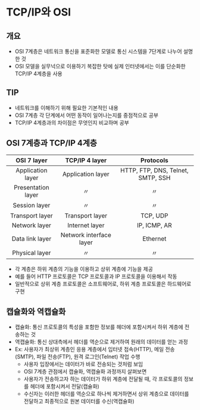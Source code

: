 # TCP/IP와 OSI

## 개요
- OSI 7계층은 네트워크 통신을 표준화한 모델로 통신 시스템을 7단계로 나누어 설명한 것
- OSI 모델을 실무넉으로 이용하기 복잡한 탓에 실제 인터넷에서는 이를 단순화한 TCP/IP 4계층을 사용

## TIP
- 네트워크를 이해하기 위해 필요한 기본적인 내용
- OSI 7계층 각 단계에서 어떤 동작이 일어나는지를 중점적으로 공부
- TCP/IP 4계층과의 차이점은 무엇인지 비교하며 공부

## OSI 7계층과 TCP/IP 4계층

|    OSI 7 layer     |     TCP/IP 4 layer      |             Protocols             |
|:------------------:|:-----------------------:|:---------------------------------:|
| Application layer  |    Application layer    | HTTP, FTP, DNS, Telnet, SMTP, SSH |
| Presentation layer |            〃            |                 〃                 |
|   Session layer    |            〃            |                 〃                 |
|  Transport layer   |     Transport layer     |             TCP, UDP              |
|   Network layer    |     Internet layer      |           IP, ICMP, AR            |
|  Data link layer   | Network interface layer |             Ethernet              |
|   Physical layer   |            〃            |                 〃                 |

- 각 계층은 하위 계층의 기능을 이용하고 상위 계층에 기능을 제공
- 예를 들어 HTTP 프로토콜은 TCP 프로토콜과 IP 프로토콜을 이용해서 작동
- 일반적으로 상위 계층 프로토콜은 소프트웨어로, 하위 계층 프로토콜은 하드웨어로 구현

## 캡슐화와 역캡슐화
- 캡슐화: 통신 프로토콜의 특성을 포함한 정보를 헤더에 포함시켜서 하위 계층에 전송하는 것
- 역캡슐화: 통신 상대측에서 헤더를 역순으로 제거하여 원래의 데이터를 얻는 과정
- Ex: 사용자가 최상위 계층인 응용 계층에서 입터넷 접속(HTTP), 메일 전송(SMTP), 파일 전송(FTP), 원격 로그인(Telnet) 작업 수행
  - 사용자 입장에서는 데이터가 바로 전송되는 것처럼 보임
  - OSI 7계층 관점에서 캡슐화, 역캡슐화 과정까지 살펴보면
  - 사용자가 전송하고자 하는 데이터가 하위 계층에 전달될 때, 각 프로토콜의 정보를 헤더에 포함시켜서 전달(캡슐화)
  - 수신자는 이러한 헤더를 역순으로 하나씩 제거하면서 상위 계층으로 데이터를 전달하고 최종적으로 원본 데이터를 수신(역캡슐화)
